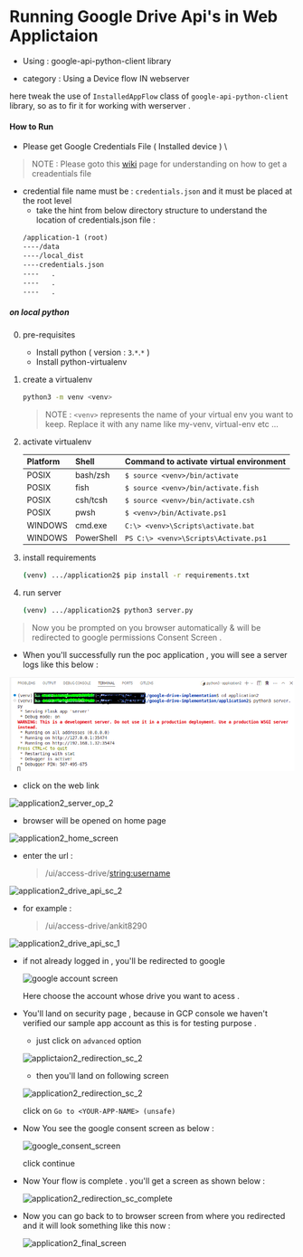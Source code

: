 # Running Google Drive Api's in Web Applictaion 

- Using : google-api-python-client library 

- category : Using a Device flow IN webserver

here tweak the use of `InstalledAppFlow` class of `google-api-python-client` library, so as to fir it for working with werserver .

#### How to Run

- Please get Google Credentials File ( Installed device ) \
> NOTE : Please goto this [wiki]() page for understanding on how to get a creadentials file
- credential file name must be : `credentials.json` and it must be placed at the root level 
    - take the hint from below directory structure to understand the location of credentials.json file :
    ```
    /application-1 (root)
    ----/data
    ----/local_dist
    ----credentials.json
    ----   .
    ----   .
    ----   .
    ```

##### on local python

0. pre-requisites
    - Install python ( version : `3`.`*`.`*` )
    - Install python-virtualenv

1. create a virtualenv 
    ```sh
    python3 -m venv <venv>
    ```
    > NOTE : `<venv>` represents the name of your virtual env you want to keep.
    Replace it with any name like my-venv, virtual-env etc ...

2. activate virtualenv

    | Platform | Shell | Command to activate virtual environment |
    | -------- | ----- | --------------------------------------- |
    |   POSIX  | bash/zsh | `$ source <venv>/bin/activate` |
    |   POSIX  | fish | `$ source <venv>/bin/activate.fish` |
    |   POSIX  | csh/tcsh | `$ source <venv>/bin/activate.csh` |
    |   POSIX  | pwsh | `$ <venv>/bin/Activate.ps1` |
    |   WINDOWS  | cmd.exe | `C:\> <venv>\Scripts\activate.bat` |
    |   WINDOWS  | PowerShell | `PS C:\> <venv>\Scripts\Activate.ps1` |
    
    
3. install requirements

    ```sh
    (venv) .../application2$ pip install -r requirements.txt
    ```

4. run server 

    ```sh
    (venv) .../application2$ python3 server.py
    ```



> Now you be prompted on you browser automatically & will be redirected to google permissions Consent Screen .


- When you'll successfully run the poc application , you will see a server logs like this below :


![application2_server_op](https://github.com/masterPiece93/google-drive-implementation/blob/55603089669268bc7f8928bfa02ae59d05148211/__static_resources/application2_server_op.png)


- click on the web link 

![application2_server_op_2]()

- browser will be opened on home page

![application2_home_screen]()

- enter the url :

    > /ui/access-drive/<string:username>

![application2_drive_api_sc_2]()

- for example :

    > /ui/access-drive/ankit8290

![application2_drive_api_sc_1]()

- if not already logged in , you'll be redirected to google 


    ![google account screen]()

    Here choose the account whose drive you want to acess .

- You'll land on security page , because in GCP console we haven't verified our sample app account as this is for testing purpose .

    - just click on `advanced` option 

    ![applictaion2_redirection_sc_2]()

    - then you'll land on following screen 

    ![application2_redirection_sc_2]()

    click on `Go to <YOUR-APP-NAME> (unsafe)`

- Now You see the google consent screen as below :

    ![google_consent_screen]()

    click continue 

- Now Your flow is complete . you'll get a screen as shown below :

    ![application2_redirection_sc_complete]()

- Now you can go back to to browser screen from where you redirected and it will look something like this now :

    ![application2_final_screen]()


